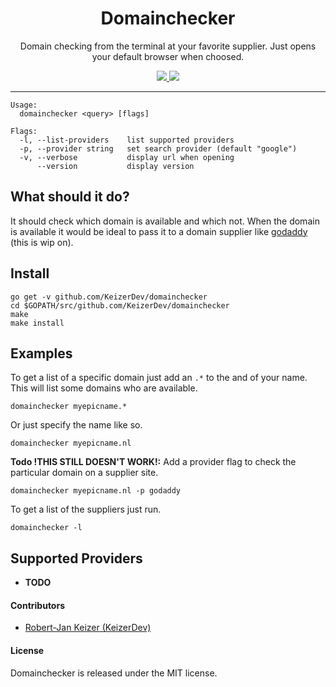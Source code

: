 <h1 align="center">Domainchecker</h1>

<p align="center">
Domain checking from the terminal at your favorite supplier. Just opens your default browser when choosed.
</p>

<p align="center">
    <a href="http://opensource.org/licenses/MIT">
        <img src="https://img.shields.io/npm/l/express.svg">
    </a>    
    <a href="https://github.com/KeizerDev/domainchecker/releases/tag/v0.0.1">
        <img src="http://img.shields.io/badge/release-v0.0.1-1eb0fc.svg">
    </a>
</p>

----


```
Usage:
  domainchecker <query> [flags]

Flags:
  -l, --list-providers    list supported providers
  -p, --provider string   set search provider (default "google")
  -v, --verbose           display url when opening
      --version           display version
```

## What should it do?
It should check which domain is available and which not. 
When the domain is available it would be ideal to pass it to a domain supplier like [godaddy](https://godaddy.com/) (this is wip on).


## Install

```
go get -v github.com/KeizerDev/domainchecker
cd $GOPATH/src/github.com/KeizerDev/domainchecker
make
make install
```

## Examples

To get a list of a specific domain just add an `.*` to the and of your name. This will list some domains who are available. 
```
domainchecker myepicname.*
```

Or just specify the name like so.
```
domainchecker myepicname.nl
```

**Todo !THIS STILL DOESN'T WORK!:**
Add a provider flag to check the particular domain on a supplier site.
```
domainchecker myepicname.nl -p godaddy
```

To get a list of the suppliers just run.
```
domainchecker -l
```


## Supported Providers

* **TODO**

#### Contributors

* [Robert-Jan Keizer (KeizerDev)](https://github.com/KeizerDev/)

#### License

Domainchecker is released under the MIT license.